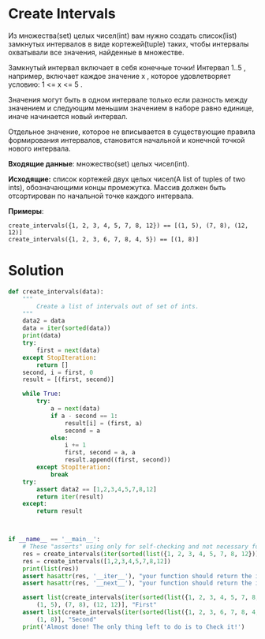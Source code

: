 # Create Intervals

Из множества(set) целых чисел(int) вам нужно создать список(list) замкнутых интервалов в виде кортежей(tuple) таких,
чтобы интервалы охватывали все значения, найденные в множестве.

Замкнутый интервал включает в себя конечные точки! Интервал 1..5 , например, включает каждое значение x , которое
удовлетворяет условию: 1 <= x <= 5 .

Значения могут быть в одном интервале только если разность между значением и следующим меньшим значением в наборе равно
единице, иначе начинается новый интервал.

Отдельное значение, которое не вписывается в существующие правила формирования интервалов, становится начальной и
конечной точкой нового интервала.

**Входящие данные**: множество(set) целых чисел(int).

**Исходящие:** список кортежей двух целых чисел(A list of tuples of two ints), обозначающими концы промежутка. Массив
должен быть отсортирован по начальной точке каждого интервала.

**Примеры**:

```
create_intervals({1, 2, 3, 4, 5, 7, 8, 12}) == [(1, 5), (7, 8), (12, 12)]
create_intervals({1, 2, 3, 6, 7, 8, 4, 5}) == [(1, 8)]
```

# Solution

```python
def create_intervals(data):
    """
        Create a list of intervals out of set of ints.
    """
    data2 = data
    data = iter(sorted(data))
    print(data)
    try:
        first = next(data)
    except StopIteration:
        return []
    second, i = first, 0
    result = [(first, second)]

    while True:
        try:
            a = next(data)
            if a - second == 1:
                result[i] = (first, a)
                second = a
            else:
                i += 1
                first, second = a, a
                result.append((first, second))
        except StopIteration:
            break
    try:
        assert data2 == [1,2,3,4,5,7,8,12]
        return iter(result)
    except:
        return result



if __name__ == '__main__':
    # These "asserts" using only for self-checking and not necessary for auto-testing
    res = create_intervals(iter(sorted(list({1, 2, 3, 4, 5, 7, 8, 12}))))
    res = create_intervals([1,2,3,4,5,7,8,12])
    print(list(res))
    assert hasattr(res, '__iter__'), "your function should return the iterator object"
    assert hasattr(res, '__next__'), "your function should return the iterator object"

    assert list(create_intervals(iter(sorted(list({1, 2, 3, 4, 5, 7, 8, 12}))))) == [
        (1, 5), (7, 8), (12, 12)], "First"
    assert list(create_intervals(iter(sorted(list({1, 2, 3, 6, 7, 8, 4, 5}))))) == [
        (1, 8)], "Second"
    print('Almost done! The only thing left to do is to Check it!')

```
